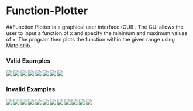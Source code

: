 # Function-Plotter

##Function Plotter ia a graphical user interface (GUI) . The GUI allows the user to input a function of x and specify the minimum and maximum values of x. The program then plots the function within the given range using Matplotlib.


### Valid Examples
![](/Valid_Examples/1.png)
![](/Valid_Examples/2.png)
![](/Valid_Examples/3.png)
![](/Valid_Examples/4.png)
![](/Valid_Examples/5.png)
![](/Valid_Examples/6.png)
![](/Valid_Examples/7.png)
![](/Valid_Examples/8.png)

### Invalid Examples
![](/Invalid_Examples/1.png)
![](/Invalid_Examples/2.png)
![](/Invalid_Examples/3.png)
![](/Invalid_Examples/4.png)
![](/Invalid_Examples/5.png)
![](/Invalid_Examples/6.png)
![](/Invalid_Examples/7.png)
![](/Invalid_Examples/8.png)
![](/Invalid_Examples/9.png)
![](/Invalid_Examples/10.png)
![](/Invalid_Examples/11.png)
![](/Invalid_Examples/12.png)




